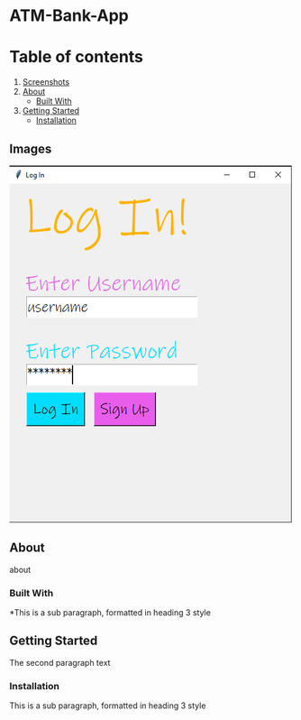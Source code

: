 # ATM-Bank-App

# Table of contents
1. [Screenshots](#screenshots)
2. [About](#about)
    * [Built With](#builtwith)
3. [Getting Started](#gettingstarted)
    * [Installation](#installation) 

## Images <a name="screenshots"></a>
![](resources/Log_In.PNG)

## About <a name="about"></a>
about

### Built With <a name="builtwith"></a>
*This is a sub paragraph, formatted in heading 3 style

## Getting Started <a name="gettingstarted"></a>
The second paragraph text

### Installation <a name="installation"></a>
This is a sub paragraph, formatted in heading 3 style
